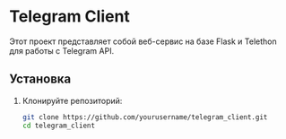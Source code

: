 # Telegram Client

Этот проект представляет собой веб-сервис на базе Flask и Telethon для работы с Telegram API.

## Установка

1. Клонируйте репозиторий:
   ```bash
   git clone https://github.com/yourusername/telegram_client.git
   cd telegram_client
